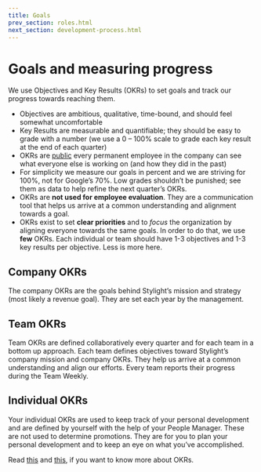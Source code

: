 ```yaml
---
title: Goals
prev_section: roles.html
next_section: development-process.html
---
```


# Goals and measuring progress

We use Objectives and Key Results (OKRs) to set goals and track our progress towards reaching them.

* Objectives are ambitious, qualitative, time-bound, and should feel somewhat uncomfortable
* Key Results are measurable and quantifiable; they should be easy to grade with a number (we use a 0 – 100% scale to grade each key result at the end of each quarter)
* OKRs are [public](https://drive.google.com/a/stylight.de/folderview?id=0B8kI3ttJEjJiVEtqZlVXSVVnbUU&usp=sharing;) every permanent employee in the company can see what everyone else is working on (and how they did in the past)
* For simplicity we measure our goals in percent and we are striving for 100%, not for Google’s 70%. Low grades shouldn’t be punished; see them as data to help refine the next quarter’s OKRs.
* OKRs are **not used for employee evaluation**. They are a communication tool that helps us arrive at a common understanding and alignment towards a goal.
* OKRs exist to set **clear priorities** and to *focus* the organization by aligning everyone towards the same goals. In order to do that, we use **few** OKRs. Each individual or team should have 1-3 objectives and 1-3 key results per objective. Less is more here.

## Company OKRs
The company OKRs are the goals behind Stylight’s mission and strategy (most likely a revenue goal). They are set each year by the management.

## Team OKRs
Team OKRs are defined collaboratively every quarter and for each team in a bottom up approach. Each team defines objectives toward Stylight’s company mission and company OKRs. They help us arrive at a common understanding and align our efforts. Every team reports their progress during the Team Weekly.

## Individual OKRs
Your individual OKRs are used to keep track of your personal development and are defined by yourself with the help of your People Manager. These are not used to determine promotions. They are for you to plan your personal development and to keep an eye on what you’ve accomplished.

Read [this](http://www.gv.com/lib/how-google-sets-goals-objectives-and-key-results-okrs) and [this](http://bit.ly/okrs-explained), if you want to know more about OKRs.

